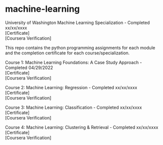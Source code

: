 # machine-learning

University of Washington Machine Learning Specialization - Completed xx/xx/xxxx <br/>
[Certificate]<br/>
[Coursera Verification]


This repo contains the python programming assignments for each module and the completion certificate for each course/specialization.

Course 1: Machine Learning Foundations: A Case Study Approach - Completed 04/29/2022<br/>
[Certificate]<br/>
[Coursera Verification]

Course 2: Machine Learning: Regression - Completed xx/xx/xxxx<br/>
[Certificate]<br/>
[Coursera Verification]

Course 3: Machine Learning: Classification - Completed xx/xx/xxxx<br/>
[Certificate]<br/>
[Coursera Verification]

Course 4: Machine Learning: Clustering & Retrieval - Completed xx/xx/xxxx<br/>
[Certificate]<br/>
[Coursera Verification]